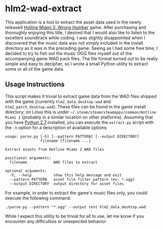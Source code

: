 # hlm2-wad-extract

This application is a tool to extract the asset data used in the newly released [Hotline Miami 2: Wrong
Humber](https://en.wikipedia.org/wiki/Hotline_Miami_2:_Wrong_Number) game. After purchasing and thoroughly enjoying this
title, I desired that I would also like to listen to the excellent soundtrack while coding. I was slightly disappointed
when I discovered that the music data was not simply included in the install directory as it was in the preceding game.
Seeing as I had some free time, I decided to try to fish out the music OGG files myself out of the accompanying game WAD
pack files. The file format turned out to be really simple and easy to decipher, so I wrote a small Python utility to
extract some or all of the game data.

## Usage Instructions

This script makes it trivial to extract game data from the WAD files shipped with the game (currently
`hlm2_data_desktop.wad` and `hlm2_patch_desktop.wad`). These files can be found in the game install directory; on Linux
this is under `~/.steam/steam/steamapps/common/Hotline Miami 2` (probably in a similar location on other platforms).
Assuming that you have [Python 2.7](https://www.python.org/download/releases/2.7/) installed, you can execute the
`extract.py` script with the `-h` option for a description of available options:

```
usage: parse.py [-h] [--pattern PATTERN] [--output DIRECTORY]
                filename [filename ...]

Extract assets from Hotline Miami 2 WAD files

positional arguments:
  filename            WAD files to extract

optional arguments:
  -h, --help          show this help message and exit
  --pattern PATTERN   asset file filter pattern (ex: *.ogg)
  --output DIRECTORY  output directory for asset files
```

For example, in order to extract the game's music files only, you could execute the following command:

`./parse.py --pattern "*.ogg" --output test hlm2_data_desktop.wad`

While I expect this utility to be trivial for all to use, let me know if you encounter any difficulties or unexpected
behavior.
